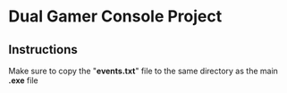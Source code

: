 # Dual Gamer Console Project

## Instructions

Make sure to copy the "**events.txt**" file to the same directory as the main **.exe** file